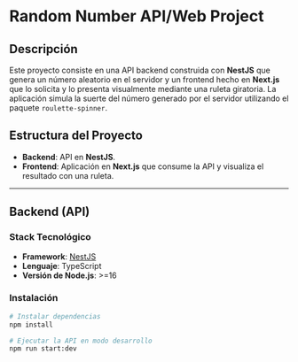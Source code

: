 # Random Number API/Web Project

## Descripción

Este proyecto consiste en una API backend construida con **NestJS** que genera un número aleatorio en el servidor y un frontend hecho en **Next.js** que lo solicita y lo presenta visualmente mediante una ruleta giratoria. La aplicación simula la suerte del número generado por el servidor utilizando el paquete `roulette-spinner`.

## Estructura del Proyecto

- **Backend**: API en **NestJS**.
- **Frontend**: Aplicación en **Next.js** que consume la API y visualiza el resultado con una ruleta.

---

## Backend (API)

### Stack Tecnológico
- **Framework**: [NestJS](https://nestjs.com/)
- **Lenguaje**: TypeScript
- **Versión de Node.js**: >=16

### Instalación

```bash
# Instalar dependencias
npm install

# Ejecutar la API en modo desarrollo
npm run start:dev
